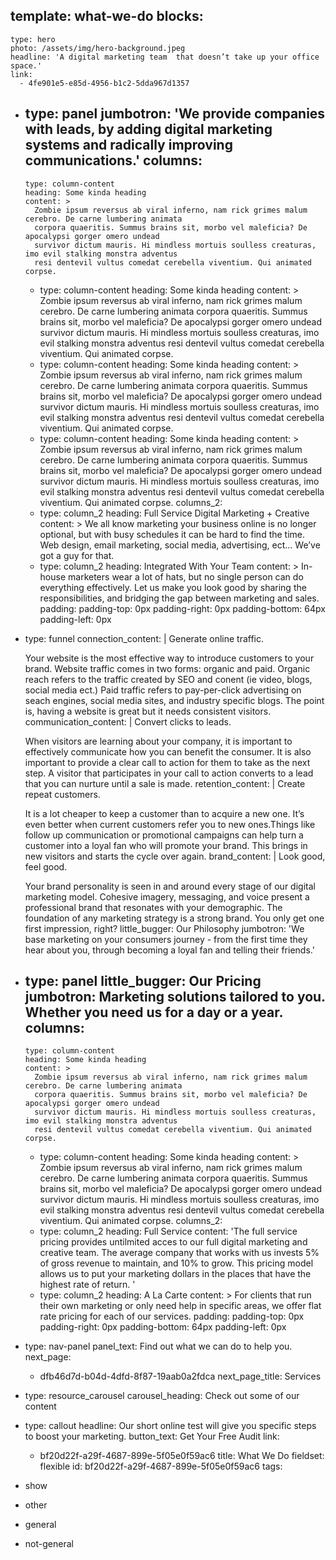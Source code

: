 template: what-we-do
blocks:
  - 
    type: hero
    photo: /assets/img/hero-background.jpeg
    headline: 'A digital marketing team  that doesn’t take up your office space.'
    link:
      - 4fe901e5-e85d-4956-b1c2-5dda967d1357
  - 
    type: panel
    jumbotron: 'We provide companies with leads, by adding  digital marketing systems and radically improving communications.'
    columns:
      - 
        type: column-content
        heading: Some kinda heading
        content: >
          Zombie ipsum reversus ab viral inferno, nam rick grimes malum cerebro. De carne lumbering animata
          corpora quaeritis. Summus brains sit, morbo vel maleficia? De apocalypsi gorger omero undead
          survivor dictum mauris. Hi mindless mortuis soulless creaturas, imo evil stalking monstra adventus
          resi dentevil vultus comedat cerebella viventium. Qui animated corpse.
      - 
        type: column-content
        heading: Some kinda heading
        content: >
          Zombie ipsum reversus ab viral inferno, nam rick grimes malum cerebro. De carne lumbering animata
          corpora quaeritis. Summus brains sit, morbo vel maleficia? De apocalypsi gorger omero undead
          survivor dictum mauris. Hi mindless mortuis soulless creaturas, imo evil stalking monstra adventus
          resi dentevil vultus comedat cerebella viventium. Qui animated corpse.
      - 
        type: column-content
        heading: Some kinda heading
        content: >
          Zombie ipsum reversus ab viral inferno, nam rick grimes malum cerebro. De carne lumbering animata
          corpora quaeritis. Summus brains sit, morbo vel maleficia? De apocalypsi gorger omero undead
          survivor dictum mauris. Hi mindless mortuis soulless creaturas, imo evil stalking monstra adventus
          resi dentevil vultus comedat cerebella viventium. Qui animated corpse.
      - 
        type: column-content
        heading: Some kinda heading
        content: >
          Zombie ipsum reversus ab viral inferno, nam rick grimes malum cerebro. De carne lumbering animata
          corpora quaeritis. Summus brains sit, morbo vel maleficia? De apocalypsi gorger omero undead
          survivor dictum mauris. Hi mindless mortuis soulless creaturas, imo evil stalking monstra adventus
          resi dentevil vultus comedat cerebella viventium. Qui animated corpse.
    columns_2:
      - 
        type: column_2
        heading: Full Service Digital Marketing + Creative
        content: >
          We all know marketing your business online is no longer optional, but with busy schedules it can be
          hard to find the time. Web design, email marketing, social media, advertising, ect... We’ve got a
          guy for that.
      - 
        type: column_2
        heading: Integrated With Your Team
        content: >
          In-house marketers wear a lot of hats, but no single person can do everything effectively. Let us
          make you look good by sharing the responsibilities, and bridging the gap between marketing and
          sales.
    padding:
      padding-top: 0px
      padding-right: 0px
      padding-bottom: 64px
      padding-left: 0px
  - 
    type: funnel
    connection_content: |
      Generate online traffic.
      
      Your website is the most effective way to introduce customers to your brand. Website traffic comes in two forms: organic and paid. Organic reach refers to the traffic created by SEO and conent (ie video, blogs, social media ect.) Paid traffic refers to pay-per-click advertising on seach engines, social media sites, and industry specific blogs. The point is, having a website is great but it needs consistent visitors.
    communication_content: |
      Convert clicks to leads.
      
      When visitors are learning about your company, it is important to effectively communicate how you can benefit the consumer. It is also important to provide a clear call to action for them to take as the next step. A visitor that participates in your call to action converts to a lead that you can nurture until a sale is made.
    retention_content: |
      Create repeat customers.
      
      It is a lot cheaper to keep a customer than to acquire a new one. It’s even better when current customers refer you to new ones.Things like follow up communication or promotional campaigns can help turn a customer into a loyal fan who will promote your brand. This brings in new visitors and starts the cycle over again.
    brand_content: |
      Look good, feel good.
      
      Your brand personality is seen in and around every stage of our digital marketing model. Cohesive imagery, messaging, and voice present a professional brand that resonates with your demographic. The foundation of any marketing strategy is a strong brand. You only get one first impression, right?
    little_bugger: Our Philosophy
    jumbotron: 'We base marketing on your consumers journey - from the first time they hear about you, through becoming a loyal fan and telling their friends.'
  - 
    type: panel
    little_bugger: Our Pricing
    jumbotron: Marketing solutions tailored to you. Whether you need us for a day or a year.
    columns:
      - 
        type: column-content
        heading: Some kinda heading
        content: >
          Zombie ipsum reversus ab viral inferno, nam rick grimes malum cerebro. De carne lumbering animata
          corpora quaeritis. Summus brains sit, morbo vel maleficia? De apocalypsi gorger omero undead
          survivor dictum mauris. Hi mindless mortuis soulless creaturas, imo evil stalking monstra adventus
          resi dentevil vultus comedat cerebella viventium. Qui animated corpse.
      - 
        type: column-content
        heading: Some kinda heading
        content: >
          Zombie ipsum reversus ab viral inferno, nam rick grimes malum cerebro. De carne lumbering animata
          corpora quaeritis. Summus brains sit, morbo vel maleficia? De apocalypsi gorger omero undead
          survivor dictum mauris. Hi mindless mortuis soulless creaturas, imo evil stalking monstra adventus
          resi dentevil vultus comedat cerebella viventium. Qui animated corpse.
    columns_2:
      - 
        type: column_2
        heading: Full Service
        content: 'The full service pricing provides untilmited acces to our full digital marketing and creative team. The average company that works with us invests 5%  of gross revenue to maintain, and 10% to grow. This pricing model allows us to put your marketing dollars in the places that have the highest rate of return. '
      - 
        type: column_2
        heading: A La Carte
        content: >
          For clients that run their own marketing or only need help in specific areas, we offer flat rate
          pricing for each of our services.
    padding:
      padding-top: 0px
      padding-right: 0px
      padding-bottom: 64px
      padding-left: 0px
  - 
    type: nav-panel
    panel_text: Find out what we can do to help you.
    next_page:
      - dfb46d7d-b04d-4dfd-8f87-19aab0a2fdca
    next_page_title: Services
  - 
    type: resource_carousel
    carousel_heading: Check out some of our content
  - 
    type: callout
    headline: Our short online test will give you specific steps to boost your marketing.
    button_text: Get Your Free Audit
    link:
      - bf20d22f-a29f-4687-899e-5f05e0f59ac6
title: What We Do
fieldset: flexible
id: bf20d22f-a29f-4687-899e-5f05e0f59ac6
tags:
  - show
  - other
  - general
  - not-general
